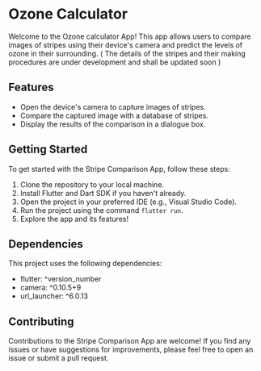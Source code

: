 # Ozone Calculator

Welcome to the Ozone calculator App! This app allows users to compare images of stripes using their device's camera and predict the levels of ozone in their surrounding. ( The details of the stripes and their making procedures are under development and shall be updated soon )

## Features

- Open the device's camera to capture images of stripes.
- Compare the captured image with a database of stripes.
- Display the results of the comparison in a dialogue box.

## Getting Started

To get started with the Stripe Comparison App, follow these steps:

1. Clone the repository to your local machine.
2. Install Flutter and Dart SDK if you haven't already.
3. Open the project in your preferred IDE (e.g., Visual Studio Code).
4. Run the project using the command `flutter run`.
5. Explore the app and its features!

## Dependencies

This project uses the following dependencies:

- flutter: ^version_number
- camera: ^0.10.5+9
- url_launcher: ^6.0.13

## Contributing

Contributions to the Stripe Comparison App are welcome! If you find any issues or have suggestions for improvements, please feel free to open an issue or submit a pull request.

